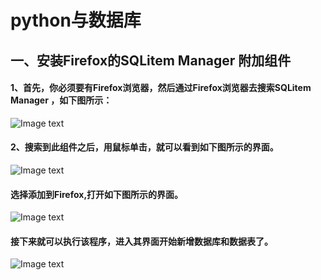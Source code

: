 # python与数据库
## 一、安装Firefox的SQLitem Manager 附加组件  
#### 1、首先，你必须要有Firefox浏览器，然后通过Firefox浏览器去搜索SQLitem Manager ，如下图所示：
![Image text](https://github.com/gorgeousCa/Dayup/blob/master/Python%E7%AC%94%E8%AE%B0/20190303125449.png)
#### 2、搜索到此组件之后，用鼠标单击，就可以看到如下图所示的界面。
![Image text](https://github.com/gorgeousCa/Dayup/blob/master/Python%E7%AC%94%E8%AE%B0/20190303130757.png)  
#### 选择添加到Firefox,打开如下图所示的界面。
![Image text](https://github.com/gorgeousCa/Dayup/blob/master/Python%E7%AC%94%E8%AE%B0/2019030317.png)
#### 接下来就可以执行该程序，进入其界面开始新增数据库和数据表了。
![Image text](https://github.com/gorgeousCa/Dayup/blob/master/Python%E7%AC%94%E8%AE%B0/20190303142307.png)







